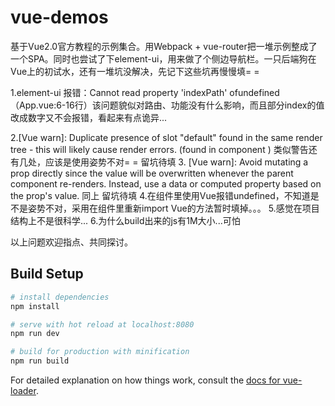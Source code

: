 # vue-demos

基于Vue2.0官方教程的示例集合。用Webpack + vue-router把一堆示例整成了一个SPA。同时也尝试了下element-ui，用来做了个侧边导航栏。一只后端狗在Vue上的初试水，还有一堆坑没解决，先记下这些坑再慢慢填= =

1.element-ui 报错：Cannot read property 'indexPath' ofundefined（App.vue:6-16行）该问题貌似对路由、功能没有什么影响，而且部分index的值改成数字又不会报错，看起来有点诡异...

2.[Vue warn]: Duplicate presence of slot "default" found in the same render tree - this will likely cause render errors. (found in component
<ElCol>)
类似警告还有几处，应该是使用姿势不对= = 留坑待填
3. [Vue warn]: Avoid mutating a prop directly since the value will be overwritten whenever the parent component re-renders. Instead, use a data or computed property based on the prop's value.
同上 留坑待填
4.在组件里使用Vue报错undefined，不知道是不是姿势不对，采用在组件里重新import Vue的方法暂时填掉。。。
5.感觉在项目结构上不是很科学...
6.为什么build出来的js有1M大小...可怕

以上问题欢迎指点、共同探讨。

## Build Setup

``` bash
# install dependencies
npm install

# serve with hot reload at localhost:8080
npm run dev

# build for production with minification
npm run build
```

For detailed explanation on how things work, consult the [docs for vue-loader](http://vuejs.github.io/vue-loader).

